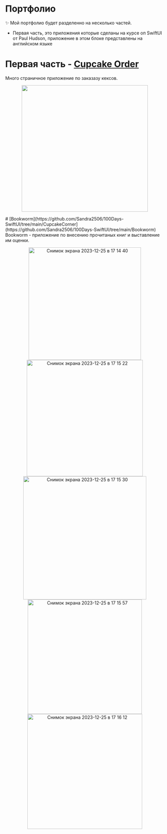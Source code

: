 

# Портфолио 
✨ Мой портфолио будет разделенно на несколько частей. 
- Первая часть, это приложения которые сделаны на курсе оп SwiftUI от Paul Hudson, приложение в этом блоке представлены на английском языке
# Первая часть - [Cupcake Order](https://github.com/Sandra2506/100Days-SwiftUI/tree/main/CupcakeCorner) 
Много страничное приложение по заказазу кексов. 
<p align="center">
  <img src="https://github.com/Sandra2506/iOS-Developer-Portfolio/assets/110335985/b3a74cc1-372e-4dd9-8a9d-38f4fc0e0cd9" width="400px"/>
</p>
# [Bookworm](https://github.com/Sandra2506/100Days-SwiftUI/tree/main/CupcakeCorner](https://github.com/Sandra2506/100Days-SwiftUI/tree/main/Bookworm) 
Bookworm - приложение по внесению прочитаных книг и выставление им оценки. 
<p align="center">
<img width="356" alt="Снимок экрана 2023-12-25 в 17 14 40" src="https://github.com/Sandra2506/iOS-Developer-Portfolio/assets/110335985/c268e671-c3d2-444e-8506-32d33d4ce6ec">
<img width="368" alt="Снимок экрана 2023-12-25 в 17 15 22" src="https://github.com/Sandra2506/iOS-Developer-Portfolio/assets/110335985/b61b0d47-d874-42f9-b6c2-5c048fba085a">
<img width="390" alt="Снимок экрана 2023-12-25 в 17 15 30" src="https://github.com/Sandra2506/iOS-Developer-Portfolio/assets/110335985/539b3df4-f5da-4d46-86f8-be988b6b9107">
<img width="362" alt="Снимок экрана 2023-12-25 в 17 15 57" src="https://github.com/Sandra2506/iOS-Developer-Portfolio/assets/110335985/22cf1009-9d7a-495c-8e52-55a41311e200">
<img width="364" alt="Снимок экрана 2023-12-25 в 17 16 12" src="https://github.com/Sandra2506/iOS-Developer-Portfolio/assets/110335985/b8471034-d4ab-42bd-8d9f-aec0c537580a">

</p>
